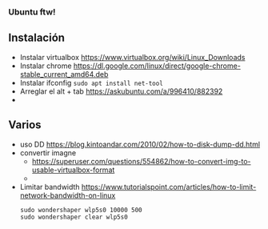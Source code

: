 ### Ubuntu ftw!
## Instalación
* Instalar virtualbox https://www.virtualbox.org/wiki/Linux_Downloads
* Instalar chrome https://dl.google.com/linux/direct/google-chrome-stable_current_amd64.deb
* Instalar ifconfig `sudo apt install net-tool`
* Arreglar el alt + tab https://askubuntu.com/a/996410/882392
* 

## Varios
* uso DD https://blog.kintoandar.com/2010/02/how-to-disk-dump-dd.html
* convertir imagne
    - https://superuser.com/questions/554862/how-to-convert-img-to-usable-virtualbox-format
    - 
* Limitar bandwidth https://www.tutorialspoint.com/articles/how-to-limit-network-bandwidth-on-linux
    ```
    sudo wondershaper wlp5s0 10000 500
    sudo wondershaper clear wlp5s0
    ```